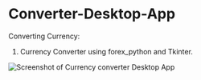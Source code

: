 # Converter-Desktop-App
Converting Currency:

1. Currency Converter using forex_python and Tkinter.

![Screenshot of Currency converter Desktop App](https://i.imgur.com/kG44TB9.gif)
